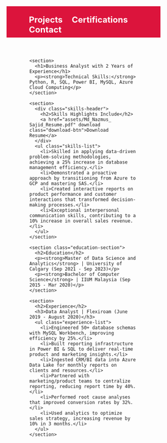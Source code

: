 <html lang="en">
<head>
  <meta charset="UTF-8">
  <title>Resume - Md Nazmus Sajid</title>
  <style>
    * {
      margin: 0;
      padding: 0;
      box-sizing: border-box;
      text-decoration: none;
    }

    body {
      font-family: Calibri, sans-serif;
      line-height: 1.6;
    }

    /* Navigation bar */
    .navbar {
      background-color: crimson;
      padding: 8px 15px;
    }

    .navdiv {
      display: flex;
      justify-content: space-between;
      align-items: center;
    }

    .navdiv h2 {
      color: white;
    }

    .navdiv ul {
      list-style: none;
    }

    .navdiv ul li {
      display: inline-block;
      margin-left: 20px;
    }

    .navdiv ul li a {
      color: white;
      font-size: 22px;
      font-weight: bold;
    }

    /* Main content */
    .container {
      padding: 40px 60px;
    }

    section {
      margin-bottom: 40px;
    }

    h1, h2 {
      color: #333;
    }

    /* Skills header + resume button */
    .skills-header {
      display: flex;
      justify-content: space-between;
      align-items: center;
      margin-top: -40px; 
      margin-bottom: 15px;
    }

    .download-btn {
      background-color: white;
      color: crimson;
      font-weight: bold;
      padding: 10px 15px;
      border: 2px solid crimson;
      border-radius: 5px;
      transition: all 0.3s ease;
    }

    .download-btn:hover {
      background-color: crimson;
      color: white;
    }

    ul.skills-list, ul.experience-list {
      padding-left: 20px;
    }

    ul.skills-list li,
    ul.experience-list li {
      margin-bottom: 10px;
    }
    .education-section {
    margin-top: -40px; /* Adjust this value as needed */
    }

  </style>
</head>
<body>

  <!-- Navigation Bar -->
  <nav class="navbar">
    <div class="navdiv">
      <ul>
        <li><a href="Projects.html">Projects</a></li>
        <li><a href="Cerifications.html">Certifications</a></li>
        <li><a href="Contact.html">Contact</a></li>
      </ul>
    </div>
  </nav>

  <!-- Main Content -->
  <div class="container">
    
    <section>
      <h1>Business Analyst with 2 Years of Experience</h1>
      <p><strong>Technical Skills:</strong> Python, R, SQL, Power BI, MySQL, Azure Cloud Computing</p>
    </section>

    <section>
      <div class="skills-header">
        <h2>Skills Highlights Include</h2>
        <a href="assets/Md_Nazmus_ Sajid_Resume.pdf" download class="download-btn">Download Resume</a>
      </div>
      <ul class="skills-list">
        <li>Skilled in applying data-driven problem-solving methodologies, achieving a 25% increase in database management efficiency.</li>
        <li>Demonstrated a proactive approach by transitioning from Azure to GCP and mastering SAS.</li>
        <li>Created interactive reports on product performance and customer interactions that transformed decision-making processes.</li>
        <li>Exceptional interpersonal communication skills, contributing to a 10% increase in overall sales revenue.</li>
      </ul>
    </section>

    <section class="education-section">
      <h2>Education</h2>
      <p><strong>Master of Data Science and Analytics</strong> | University of Calgary (Sep 2021 - Sep 2023)</p>
      <p><strong>Bachelor of Computer Science</strong> | IIUM Malaysia (Sep 2015 - Mar 2020)</p>
    </section>

    <section>
      <h2>Experience</h2>
      <h3>Data Analyst | Flexiroam (June 2019 - August 2020)</h3>
      <ul class="experience-list">
        <li>Engineered 50+ database schemas with MySQL Workbench, improving efficiency by 25%.</li>
        <li>Built reporting infrastructure in Power BI & SQL to deliver real-time product and marketing insights.</li>
        <li>Ingested CRM/BI data into Azure Data Lake for monthly reports on clients and resources.</li>
        <li>Partnered with marketing/product teams to centralize reporting, reducing report time by 40%.</li>
        <li>Performed root cause analyses that improved conversion rates by 32%.</li>
        <li>Used analytics to optimize sales strategy, increasing revenue by 10% in 3 months.</li>
      </ul>
    </section>

  </div>

</body>
</html>






